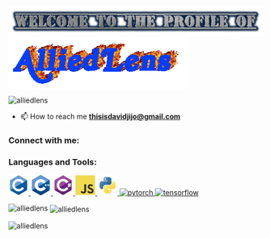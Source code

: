 <div align: center>
    <img src="./assets/intro.png" align="center" alt="Intro"> 
</div>
<div align: center>
    <img src="./assets/alliedLens.gif" align="center" alt="AlliedLens">  
</div>

<p align="left"> <img src="https://komarev.com/ghpvc/?username=alliedlens&label=Profile%20views&color=0e75b6&style=flat" alt="alliedlens" /> </p>

- 📫 How to reach me **thisisdavidjijo@gmail.com**

<h3 align="left">Connect with me:</h3>
<p align="left">
</p>

<h3 align="left">Languages and Tools:</h3>
<p align="left"> <a href="https://www.cprogramming.com/" target="_blank" rel="noreferrer"> <img src="https://raw.githubusercontent.com/devicons/devicon/master/icons/c/c-original.svg" alt="c" width="40" height="40"/> </a> <a href="https://www.w3schools.com/cpp/" target="_blank" rel="noreferrer"> <img src="https://raw.githubusercontent.com/devicons/devicon/master/icons/cplusplus/cplusplus-original.svg" alt="cplusplus" width="40" height="40"/> </a> <a href="https://www.w3schools.com/cs/" target="_blank" rel="noreferrer"> <img src="https://raw.githubusercontent.com/devicons/devicon/master/icons/csharp/csharp-original.svg" alt="csharp" width="40" height="40"/> </a> <a href="https://developer.mozilla.org/en-US/docs/Web/JavaScript" target="_blank" rel="noreferrer"> <img src="https://raw.githubusercontent.com/devicons/devicon/master/icons/javascript/javascript-original.svg" alt="javascript" width="40" height="40"/> </a> <a href="https://www.python.org" target="_blank" rel="noreferrer"> <img src="https://raw.githubusercontent.com/devicons/devicon/master/icons/python/python-original.svg" alt="python" width="40" height="40"/> </a> <a href="https://pytorch.org/" target="_blank" rel="noreferrer"> <img src="https://www.vectorlogo.zone/logos/pytorch/pytorch-icon.svg" alt="pytorch" width="40" height="40"/> </a> <a href="https://www.tensorflow.org" target="_blank" rel="noreferrer"> <img src="https://www.vectorlogo.zone/logos/tensorflow/tensorflow-icon.svg" alt="tensorflow" width="40" height="40"/> </a> </p>

<p><img align="left" src="https://github-readme-stats.vercel.app/api/top-langs?username=alliedlens&show_icons=true&locale=en&layout=compact" alt="alliedlens" /></p>

<p>&nbsp;<img align="center" src="https://github-readme-stats.vercel.app/api?username=alliedlens&show_icons=true&locale=en" alt="alliedlens" /></p>

<p><img align="center" src="https://github-readme-streak-stats.herokuapp.com/?user=alliedlens&" alt="alliedlens" /></p>

